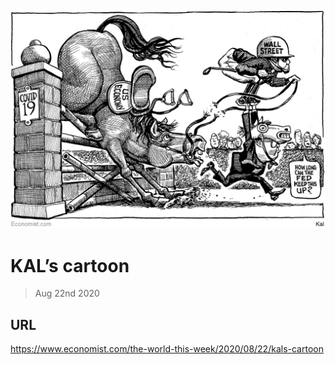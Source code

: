 ![](./images/20200822_WWD000_0.jpg)

# KAL’s cartoon

> Aug 22nd 2020



## URL

https://www.economist.com/the-world-this-week/2020/08/22/kals-cartoon
